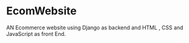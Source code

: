 # EcomWebsite
AN Ecommerce website using Django as backend and HTML , CSS and JavaScript as front End.
